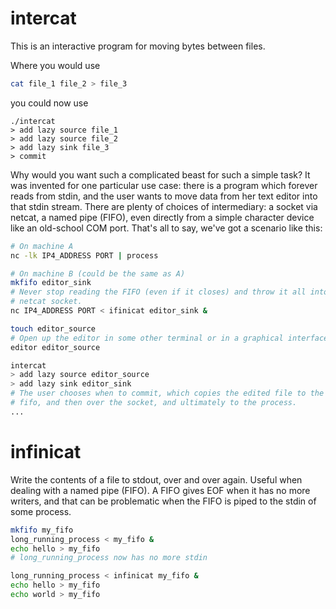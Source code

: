 # intercat

This is an interactive program for moving bytes between files.

Where you would use

```sh
cat file_1 file_2 > file_3
```

you could now use

```
./intercat
> add lazy source file_1
> add lazy source file_2
> add lazy sink file_3
> commit
```

Why would you want such a complicated beast for such a simple task?
It was invented for one particular use case: there is a program which forever
reads from stdin, and the user wants to move data from her text editor into
that stdin stream. There are plenty of choices of intermediary: a socket via
netcat, a named pipe (FIFO), even directly from a simple character device like
an old-school COM port. That's all to say, we've got a scenario like this:

```sh
# On machine A
nc -lk IP4_ADDRESS PORT | process

# On machine B (could be the same as A)
mkfifo editor_sink
# Never stop reading the FIFO (even if it closes) and throw it all into the
# netcat socket.
nc IP4_ADDRESS PORT < ifinicat editor_sink &

touch editor_source
# Open up the editor in some other terminal or in a graphical interface.
editor editor_source

intercat
> add lazy source editor_source
> add lazy sink editor_sink
# The user chooses when to commit, which copies the edited file to the
# fifo, and then over the socket, and ultimately to the process.
...
```

# infinicat

Write the contents of a file to stdout, over and over again. Useful when
dealing with a named pipe (FIFO). A FIFO gives EOF when it has no more writers,
and that can be problematic when the FIFO is piped to the stdin of some process.

```sh
mkfifo my_fifo
long_running_process < my_fifo &
echo hello > my_fifo
# long_running_process now has no more stdin

long_running_process < infinicat my_fifo &
echo hello > my_fifo
echo world > my_fifo
```
